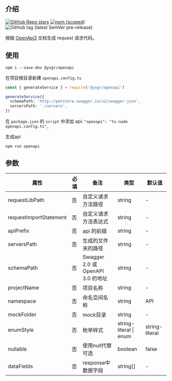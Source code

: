 ## 介绍
[![GitHub Repo stars](https://img.shields.io/github/stars/XYGR/openapi?style=social)](https://github.com/XYGR/openapi)
[![npm (scoped)](https://img.shields.io/npm/v/@yxgr/openapi)](https://www.npmjs.com/package/@yxgr/openapi)
![GitHub tag (latest SemVer pre-release)](https://img.shields.io/github/v/tag/XYGR/openapi?include_prereleases)

根据 [OpenApi3](https://swagger.io/blog/news/whats-new-in-openapi-3-0/) 文档生成 request 请求代码。

## 使用
```node
npm i --save-dev @yxgr/openapi
```
在项目根目录新建 ```openapi.config.ts```
```ts
const { generateService } = require('@yxgr/openapi')

generateService({
  schemaPath: 'http://petstore.swagger.io/v2/swagger.json',
  serversPath: './servers',
})

```
在 ```package.json``` 的 ```script``` 中添加 api: ```"openapi": "ts-node openapi.config.ts",```

生成api
```node
npm run openapi
```
## 参数
|  属性   | 必填  | 备注 | 类型 | 默认值 |
|  ----  | ----  |  ----  |  ----  | - |
| requestLibPath  | 否 | 自定义请求方法路径 | string | - |
| requestImportStatement  | 否 | 自定义请求方法表达式 | string | - |
| apiPrefix  | 否 | api 的前缀 | string | - |
| serversPath  | 否 | 生成的文件夹的路径 | string | - |
| schemaPath  | 否 | Swagger 2.0 或 OpenAPI 3.0 的地址 | string | - |
| projectName  | 否 | 项目名称 | string | - |
| namespace  | 否 | 命名空间名称 | string | API |
| mockFolder  | 否 | mock目录 | string | - |
| enumStyle  | 否 | 枚举样式 | string-literal \| enum | string-literal |
| nullable | 否 | 使用null代替可选 | boolean | false |
| dataFields | 否 | response中数据字段 | string[] | - |
